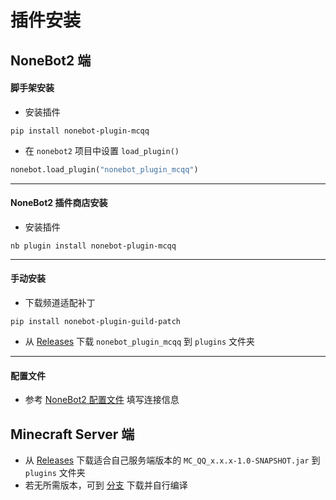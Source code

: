 # 插件安装

## NoneBot2 端

#### 脚手架安装

- 安装插件

<CodeGroup>
  <CodeGroupItem title="pip">

```shell
pip install nonebot-plugin-mcqq
```

  </CodeGroupItem>
</CodeGroup>

- 在 `nonebot2` 项目中设置 `load_plugin()`

```python
nonebot.load_plugin("nonebot_plugin_mcqq")
```

---

#### NoneBot2 插件商店安装

- 安装插件

<CodeGroup>
  <CodeGroupItem title="pip">

```shell
nb plugin install nonebot-plugin-mcqq
```

  </CodeGroupItem>
</CodeGroup>

---

#### 手动安装
- 下载频道适配补丁

<CodeGroup>
  <CodeGroupItem title="pip">

```shell
pip install nonebot-plugin-guild-patch
```

  </CodeGroupItem>
</CodeGroup>

- 从 [Releases](https://github.com/17TheWord/nonebot-plugin-mcqq/releases) 下载 `nonebot_plugin_mcqq` 到 `plugins` 文件夹

---

#### 配置文件

- 参考 [NoneBot2 配置文件](/mc_qq/install/config.html#nonebot2) 填写连接信息

## Minecraft Server 端

- 从 [Releases](https://github.com/17TheWord/nonebot-plugin-mcqq/releases) 下载适合自己服务端版本的 `MC_QQ_x.x.x-1.0-SNAPSHOT.jar` 到 `plugins` 文件夹
- 若无所需版本，可到 [分支](https://github.com/17TheWord/nonebot-plugin-mcqq/tree/minecraft_plugin) 下载并自行编译